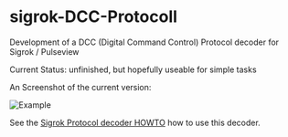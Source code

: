 # sigrok-DCC-Protocoll
Development of a DCC (Digital Command Control) Protocol decoder for Sigrok / Pulseview

Current Status: unfinished, but hopefully useable for simple tasks

An Screenshot of the current version:

![Example](http://www.open4me.de/my-content/20170708_PulseviewDCC.png)

See the [Sigrok Protocol decoder HOWTO](https://sigrok.org/wiki/Protocol_decoder_HOWTO#Random_notes.2C_tips_and_tricks) how to use this decoder.

